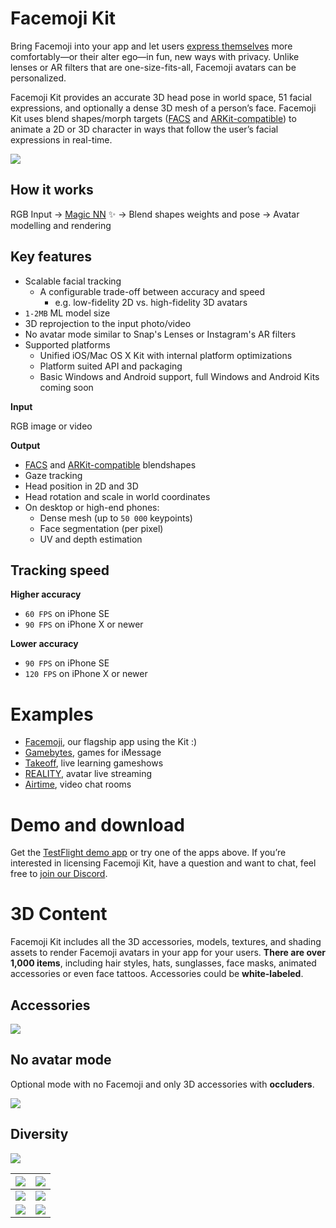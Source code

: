 # Facemoji Kit

Bring Facemoji into your app and let users [express themselves](https://apps.apple.com/app/id1418685721) more comfortably—or their alter ego—in fun, new ways with privacy. Unlike lenses or AR filters that are one-size-fits-all, Facemoji avatars can be personalized.

Facemoji Kit provides an accurate 3D head pose in world space, 51 facial expressions, and optionally a dense 3D mesh of a person’s face. Facemoji Kit uses blend shapes/morph targets ([FACS](https://en.wikipedia.org/wiki/Facial_Action_Coding_System) and [ARKit-compatible](https://developer.apple.com/documentation/arkit/arfaceanchor/blendshapelocation)) to animate a 2D or 3D character in ways that follow the user’s facial expressions in real-time.

![](https://paper-attachments.dropbox.com/s_C7BFD236070C71F9A3782B4A76576B1DBC5B0EBD4DDCD3EBD784C3F53FE76DED_1585000992759_facemojikit2.gif)

## How it works

RGB Input → [Magic NN](https://www.youtube.com/watch?v=7IhPgNGgUyQ) ✨ → Blend shapes weights and pose → Avatar modelling and rendering

## Key features
- Scalable facial tracking
    - A configurable trade-off between accuracy and speed
        - e.g. low-fidelity 2D vs. high-fidelity 3D avatars
- `1-2MB` ML model size
- 3D reprojection to the input photo/video
- No avatar mode similar to Snap's Lenses or Instagram's AR filters
- Supported platforms
    - Unified iOS/Mac OS X Kit with internal platform optimizations
    - Platform suited API and packaging
    - Basic Windows and Android support, full Windows and Android Kits coming soon

**Input**

RGB image or video

**Output**

- [FACS](https://en.wikipedia.org/wiki/Facial_Action_Coding_System) and [ARKit-compatible](https://developer.apple.com/documentation/arkit/arfaceanchor/blendshapelocation) blendshapes
- Gaze tracking
- Head position in 2D and 3D
- Head rotation and scale in world coordinates
- On desktop or high-end phones:
    - Dense mesh (up to `50 000` keypoints)
    - Face segmentation (per pixel)
    - UV and depth estimation
## Tracking speed

**Higher accuracy**

- `60 FPS` on iPhone SE
- `90 FPS` on iPhone X or newer

**Lower accuracy**

- `90 FPS` on iPhone SE
- `120 FPS` on iPhone X or newer
# Examples
- [Facemoji](https://apps.apple.com/app/id1418685721), our flagship app using the Kit :)
- [Gamebytes](https://apps.apple.com/us/app/gamebytes-games-for-imessage/id1506797690), games for iMessage
- [Takeoff](https://apps.apple.com/us/app/takeoff-live-learning-games/id1537453168), live learning gameshows
- [REALITY](https://apps.apple.com/us/app/reality/id1404176564?l=en&ls=1), avatar live streaming
- [Airtime](https://apps.apple.com/us/app/airtime-watch-together/id1018368216), video chat rooms
# Demo and download

Get the [TestFlight demo app](https://testflight.apple.com/join/LPgogCTf) or try one of the apps above. If you’re interested in licensing Facemoji Kit, have a question and want to chat, feel free to [join our Discord](http://discord.com/invite/t2nFk8WuBC).

# 3D Content

Facemoji Kit includes all the 3D accessories, models, textures, and shading assets to render Facemoji avatars in your app for your users. **There are over 1,000 items**, including hair styles, hats, sunglasses, face masks, animated accessories or even face tattoos. Accessories could be **white-labeled**.

## Accessories 
![](https://paper-attachments.dropbox.com/s_C7BFD236070C71F9A3782B4A76576B1DBC5B0EBD4DDCD3EBD784C3F53FE76DED_1585072985653_video.png)

## No avatar mode

Optional mode with no Facemoji and only 3D accessories with **occluders**.

![](https://paper-attachments.dropbox.com/s_C7BFD236070C71F9A3782B4A76576B1DBC5B0EBD4DDCD3EBD784C3F53FE76DED_1586454799479_nofacemoji.jpg)

## Diversity
![](https://paper-attachments.dropbox.com/s_C7BFD236070C71F9A3782B4A76576B1DBC5B0EBD4DDCD3EBD784C3F53FE76DED_1586454961806_20_04_02.png)

| ![](https://paper-attachments.dropbox.com/s_C7BFD236070C71F9A3782B4A76576B1DBC5B0EBD4DDCD3EBD784C3F53FE76DED_1586455576325_01.png) | ![](https://paper-attachments.dropbox.com/s_C7BFD236070C71F9A3782B4A76576B1DBC5B0EBD4DDCD3EBD784C3F53FE76DED_1586455576410_02.png) |
| ---------------------------------------------------------------------------------------------------------------------------------- | ---------------------------------------------------------------------------------------------------------------------------------- |
| ![](https://paper-attachments.dropbox.com/s_C7BFD236070C71F9A3782B4A76576B1DBC5B0EBD4DDCD3EBD784C3F53FE76DED_1586455576559_03.png) | ![](https://paper-attachments.dropbox.com/s_C7BFD236070C71F9A3782B4A76576B1DBC5B0EBD4DDCD3EBD784C3F53FE76DED_1586455576353_04.png) |
| ![](https://paper-attachments.dropbox.com/s_C7BFD236070C71F9A3782B4A76576B1DBC5B0EBD4DDCD3EBD784C3F53FE76DED_1586455577616_05.png) | ![](https://paper-attachments.dropbox.com/s_C7BFD236070C71F9A3782B4A76576B1DBC5B0EBD4DDCD3EBD784C3F53FE76DED_1586455576463_06.png) |


